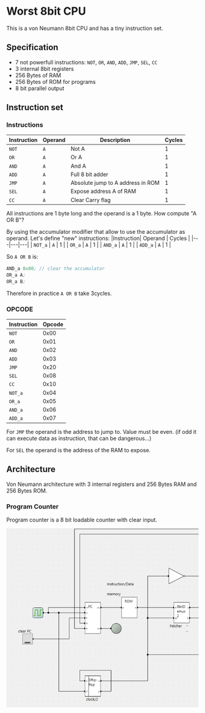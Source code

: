 # Worst 8bit CPU

This is a von Neumann 8bit CPU and has a tiny instruction set.

## Specification

* 7 not powerfull instructions: `NOT`, `OR`, `AND`, `ADD`, `JMP`, `SEL`, `CC`
* 3 internal 8bit registers
* 256 Bytes of RAM
* 256 Bytes of ROM for programs
* 8 bit parallel output

## Instruction set

### Instructions

|Instruction| Operand | Description | Cycles |
|---|---|---|---|
| `NOT` | `A` | Not A | 1 |
| `OR` | `A` | Or A | 1 |
| `AND` | `A` |And A | 1 |
| `ADD` | `A` | Full 8 bit adder | 1 |
| `JMP` | `A` | Absolute jump to A address in ROM | 1 |
| `SEL` | `A` | Expose address A of RAM | 1 |
| `CC` | `A` | Clear Carry flag | 1 |

All instructions are 1 byte long and the operand is a 1 byte. How compute "A OR B"?

By using the accumulator modifier that allow to use the accumulator as operand. Let's define "new" instructions:
|Instruction| Operand | Cycles |
|---|---|---|
| `NOT_a` | `A` | 1 |
| `OR_a` | `A` | 1 |
| `AND_a` | `A` | 1 |
| `ADD_a` | `A` | 1 |

So `A OR B` is:
```asm
AND_a 0x00; // clear the accumulator
OR_a A;
OR_a B;
```
Therefore in practice `A OR B` take 3cycles.

### OPCODE
|Instruction| Opcode |
|---|---|
| `NOT` | 0x00 |
| `OR` | 0x01 |
| `AND` | 0x02 |
| `ADD` | 0x03 |
| `JMP` | 0x20 |
| `SEL` | 0x08 |
| `CC` | 0x10 |
| `NOT_a` | 0x04 |
| `OR_a` | 0x05 |
| `AND_a` | 0x06 |
| `ADD_a` | 0x07 |

For `JMP` the operand is the address to jump to. Value must be even. (if odd it can execute data as instruction, that can be dangerous...)

For `SEL` the operand is the address of the RAM to expose.

## Architecture

Von Neumann architecture with 3 internal registers and 256 Bytes RAM and 256 Bytes ROM.

### Program Counter

Program counter is a 8 bit loadable counter with clear input.

![PC in CPU](https://github.com/AntoninPvr/8bit_cpu/blob/main/images/PC_in_CPU.png?raw=true)

